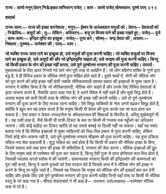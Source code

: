  **राज्य** **-** **कामो मनून् देवान् निर्ऋङ्क्षत त्वभिचरन् यजेत् ।** **काम** **-** **कामो यजेत् सोममकाम: पुरुषं परम् ॥ ९॥** 

**शब्दार्थ** 

**राज्य-काम:—** **राज्य की इच्छा करनेवाला** **; मनून्—** **ईश्वर के अर्धअवतार मनुओं को** **; देवान्—** **देवताओं को** **; निर्ऋतिम्—** **असुरों** **को** **; तु—** **लेकिन** **; अभिचरन्—** **शत्रु पर विजय पाने की इच्छा रखते हुए** **; यजेत्—** **पूजे** **; काम-काम:—** **इन्द्रिय तृप्ति का इच्छुक** **;** **यजेत्—** **पूजा करे** **; सोमम्—** **चन्द्र देवता की** **; अकाम:—** **निष्काम** **; पुरुषम्—** **परमेश्वर की** **; परम्—** **परम।** **.** 

**जो व्यक्ति राज्य-सत्ता पाने का इच्छुक हो, उसे मनुओं की पूजा करनी चाहिए। जो व्यक्ति** **शत्रुओं पर विजय पाने का इच्छुक हो, उसे असुरों की और जो इन्द्रियतृप्ति चाहता हो, उसे** **चन्द्रमा की पूजा करनी चाहिए। किन्तु जो किसी प्रकार के भोग की इच्छा नहीं करता, उसे पूर्ण** **पुरुषोत्तम भगवान् की पूजा करनी चाहिए।** **तात्पर्य :** मुक्तात्माओं के लिए ऊपर गिनाये गये सारे भोग पूरी तरह से अर्थहीन हैं। जो लोग बहिरंगा शक्ति के गुणों द्वारा बद्ध हैं, वे ही विभिन्न प्रकार के भौतिक भोगों द्वारा मोहित होते रहते हैं। दूसरे शब्दों में, योगी की भौतिक भोग को पूरा करने की कोई इच्छा नहीं होती जबकि भौतिकतावादी समस्त प्रकार की इच्छाओं से युक्त रहता है। भगवान् ने घोषित किया है कि जो भौतिकतावादी, भौतिक भोग चाहते हैं और उनके लिए विभिन्न देवताओं से कृपा-याचना करते हैं, जैसाकि ऊपर कहा गया है, वे अपने विवेक में नहीं रहते हैं और मूर्ख सिद्ध होते हैं। अतएव मनुष्य को कभी किसी तरह के भौतिक भोग की इच्छा नहीं करनी चाहिए। उसे तो पूर्ण-पुरुषोत्तम भगवान् की पूजा करने के लिए सजक रहना चाहिए। ऐसे विमूढ़ व्यक्तियों के नेता उनसे बढ़कर विमूढ़ होते हैं, क्योंकि वे खुल कर यह प्रचार करते हैं कि मनुष्य किसी भी देवता की पूजा करके एक सा फल प्राप्त कर सकता है। ऐसा प्रचार न केवल *भगवद्गीता* या *श्रीमद्भागवत* की शिक्षाओं के विपरीत है, अपितु मूर्खतापूर्ण भी है। यह उसी तरह है, जैसे किसी भी यात्री-टिकट के बल पर किसी भी गन्तव्य तक पहुँचने का अधिकार जताना। यदि कोई बड़ौदा का टिकट खरीदे तो वह उससे बश्बई या दिल्ली नहीं जा सकता। यहाँ यह स्पष्ट बताया गया है कि विभिन्न इच्छाओं से युक्त व्यकि्तयों को भिन्न-भिन्न प्रकार से पूजा करनी चाहिए, लेकिन जिसे कोई भोग-वासना नहीं है, उसे पूर्ण पुरुषोत्तम भगवान् श्रीकृष्ण की पूजा करनी चाहिए। यह पूजा प्रक्रिया भकि्त-मय सेवा कहलाती है। शुद्ध भकि्त का अर्थ होता है कि किसी भी प्रकार की भौतिक इच्छा के बिना, जिसमें सकाम कर्म तथा ज्ञान की इच्छा भी सश्मिलित है, भगवान् की सेवा करना। भौतिक इच्छाओं की पूॢत के लिए मनुष्य चाहे तो परमेश्वर की पूजा कर सकता है, किन्तु ऐसी पूजा से प्राप्त होनेवाला फल भिन्न होता है, जिसकी व्यालया अगले श्लोक में की जायेगी। सामान्यतया भगवान् किसी की इन्द्रियभोग की कामनाओं को पूरा नहीं करते, किन्तु वे अपने पूजकों को ऐसा वरदान देते हैं जिससे अन्त में वे भौतिक भोग की इच्छा न करने के बिन्दु पर पहुँच जाते हैं। निष्कर्ष यह निकला कि मनुष्य को भौतिक भोग की इच्छाएँ कम कर देनी चाहिए और इसके लिए उसे पूर्ण पुरुषोत्तम भगवान् की पूजा करनी चाहिए जिन्हें यहाँ परम् या किसी भी भौतिक वस्तु के परे कहा गया है। श्रीपाद शंकराचार्य ने भी कहा है— *नारायण: परोऽव्यक्तात्* —परमेश्वर भौतिक चक्र से परे है। 